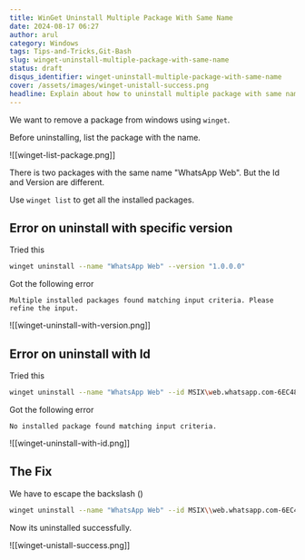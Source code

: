 ```yaml
---
title: WinGet Uninstall Multiple Package With Same Name
date: 2024-08-17 06:27
author: arul
category: Windows
tags: Tips-and-Tricks,Git-Bash
slug: winget-uninstall-multiple-package-with-same-name
status: draft
disqus_identifier: winget-uninstall-multiple-package-with-same-name
cover: /assets/images/winget-unistall-success.png
headline: Explain about how to uninstall multiple package with same name using winget. Solving the error on uninstall with specific version and Id.
---
```

We want to remove a package from windows using `winget`.

Before uninstalling, list the package with the name.

![[winget-list-package.png]]

There is two packages with the same name "WhatsApp Web". But the Id and Version are different.

Use `winget list` to get all the installed packages.
## Error on uninstall with specific version

Tried this

```bash
winget uninstall --name "WhatsApp Web" --version "1.0.0.0"
```

Got the following error

```
Multiple installed packages found matching input criteria. Please refine the input.
```

![[winget-uninstall-with-version.png]]
## Error on uninstall with Id

Tried this

```bash
winget uninstall --name "WhatsApp Web" --id MSIX\web.whatsapp.com-6EC4871F_1.0.0.0_neutral__910631y4v73xw
```

Got the following error

```
No installed package found matching input criteria.
```

![[winget-uninstall-with-id.png]]
## The Fix

We have to escape the backslash (\)

```bash
winget uninstall --name "WhatsApp Web" --id MSIX\\web.whatsapp.com-6EC4871F_1.0.0.0_neutral__910631y4v73xw
```

Now its uninstalled successfully.

![[winget-unistall-success.png]]
